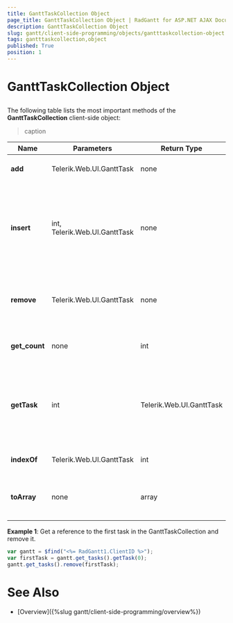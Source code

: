 ```yaml
---
title: GanttTaskCollection Object
page_title: GanttTaskCollection Object | RadGantt for ASP.NET AJAX Documentation
description: GanttTaskCollection Object
slug: gantt/client-side-programming/objects/gantttaskcollection-object
tags: gantttaskcollection,object
published: True
position: 1
---
```


# GanttTaskCollection Object


## 

The following table lists the most important methods of the **GanttTaskCollection** client-side object:


>caption  

| Name | Parameters | Return Type | Description |
| ------ | ------ | ------ | ------ |
| **add** |Telerik.Web.UI.GanttTask|none|Adds a task to the collection.|
| **insert** |int, Telerik.Web.UI.GanttTask|none|Inserts a task into the collection at the position specified by the first (index) parameter.|
|  **remove**  | Telerik.Web.UI.GanttTask | none |Removes a task from the collection. See **Example 1**.|
|  **get_count**  | none | int |Gets the number of tasks in the collection.|
|  **getTask**  | int | Telerik.Web.UI.GanttTask |Gets the task from the collection residing at the index specified by the parameter.|
|  **indexOf**  | Telerik.Web.UI.GanttTask | int |Gets the index of a task.|
|  **toArray**  | none | array |Returns the collection of tasks represented as array.|


**Example 1**: Get a reference to the first task in the GanttTaskCollection and remove it.
````JavaScript
var gantt = $find("<%= RadGantt1.ClientID %>");
var firstTask = gantt.get_tasks().getTask(0);  
gantt.get_tasks().remove(firstTask);
````


# See Also

 * [Overview]({%slug gantt/client-side-programming/overview%})
